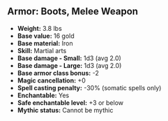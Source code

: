 ## Armor: Boots, Melee Weapon
- **Weight:** 3.8 lbs
- **Base value:** 16 gold
- **Base material:** Iron
- **Skill:** Martial arts
- **Base damage - Small:** 1d3 (avg 2.0)
- **Base damage - Large:** 1d3 (avg 2.0)
- **Base armor class bonus:** -2
- **Magic cancellation:** +0
- **Spell casting penalty:** -30% (somatic spells only)
- **Enchantable:** Yes
- **Safe enchantable level:** +3 or below
- **Mythic status:** Cannot be mythic
